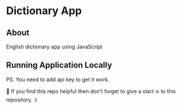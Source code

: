 # Dictionary App

## About

English dictionary app using JavaScript


## Running Application Locally

PS. You need to add api key to get it work.

🙏 If you find this repo helpful then don't forget to give a start ❇️ to this repository. :)
